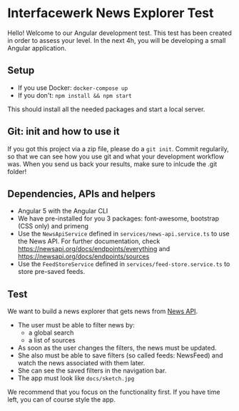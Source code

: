 # Interfacewerk News Explorer Test

Hello! Welcome to our Angular development test. This test has been created in order to assess your level.
In the next 4h, you will be developing a small Angular application.

## Setup

* If you use Docker: `docker-compose up`
* If you don't: `npm install && npm start`

This should install all the needed packages and start a local server.

## Git: init and how to use it

If you got this project via a zip file, please do a `git init`. Commit regularily, so that we can see how you use git and what your development workflow was. When you send us back your results, make sure to inlcude the .git folder!

## Dependencies, APIs and helpers

* Angular 5 with the Angular CLI
* We have pre-installed for you 3 packages: font-awesome, bootstrap (CSS only) and primeng
* Use the `NewsApiService` defined in `services/news-api.service.ts` to use the News API. For further documentation, check https://newsapi.org/docs/endpoints/everything and https://newsapi.org/docs/endpoints/sources
* Use the `FeedStoreService` defined in `services/feed-store.service.ts` to store pre-saved feeds.

## Test

We want to build a news explorer that gets news from [News API](https://newsapi.org/).

* The user must be able to filter news by:
  * a global search
  * a list of sources
* As soon as the user changes the filters, the news must be updated.
* She also must be able to save filters (so called feeds: NewsFeed) and watch the news associated with them later.
* She can see the saved filters in the navigation bar.
* The app must look like `docs/sketch.jpg`

We recommend that you focus on the functionality first. If you have time left, you can of course style the app.

